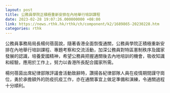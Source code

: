 ```yaml
---
layout: post
title: 公務員學院正積極重新安排在內地舉行培訓課程
date: 2023-02-28 19:07:26.000000000 +08:00
link: https://news.rthk.hk/rthk/ch/component/k2/1689865-20230228.htm
categories: rthk
---
```


公務員事務局局長楊何蓓茵說，隨著香港全面恢復通關，公務員學院正積極重新安排在內地舉行培訓課程、專題考察和交流活動，加深公務員對特區憲制秩序及國家發展的認識，培養愛國精神，希望公務員把握通關後去內地培訓的機會，吸收知識和經驗，應用於工作上，努力以香港所長配合國家所需。

楊何蓓茵出席紀律部隊評議會活動致辭時，讚揚各紀律部隊人員在疫情期間謹守崗位，勇於承擔額外的防疫抗疫工作，亦在通關事宜上做足準備和演練，令通關過程十分順利。

